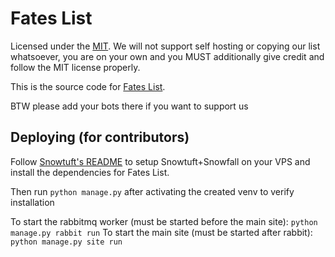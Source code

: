 # Fates List

Licensed under the [MIT](LICENSE). We will not support self hosting or copying our list whatsoever, you are on your own and you MUST additionally give credit and follow the MIT license properly.

This is the source code for [Fates List](https://fateslist.xyz).

BTW please add your bots there if you want to support us

## Deploying (for contributors)

Follow [Snowtuft's README](https://github.com/Fates-List/Snowtuft) to setup Snowtuft+Snowfall on your VPS and install the dependencies for Fates List.

Then run ``python manage.py`` after activating the created venv to verify installation

To start the rabbitmq worker (must be started before the main site): ``python manage.py rabbit run``
To start the main site (must be started after rabbit): ``python manage.py site run``
